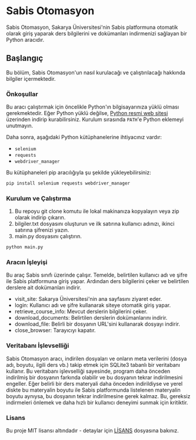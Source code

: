 # Sabis Otomasyon

Sabis Otomasyon, Sakarya Üniversitesi'nin Sabis platformuna otomatik olarak giriş yaparak ders bilgilerini ve dokümanları indirmenizi sağlayan bir Python aracıdır.

## Başlangıç

Bu bölüm, Sabis Otomasyon'un nasıl kurulacağı ve çalıştırılacağı hakkında bilgiler içermektedir.

### Önkoşullar

Bu aracı çalıştırmak için öncelikle Python'ın bilgisayarınıza yüklü olması gerekmektedir. Eğer Python yüklü değilse, [Python resmi web sitesi](https://www.python.org/downloads/) üzerinden indirip kurabilirsiniz. Kurulum sırasında `PATH`'e Python eklemeyi unutmayın.

Daha sonra, aşağıdaki Python kütüphanelerine ihtiyacınız vardır:

- `selenium`
- `requests`
- `webdriver_manager`

Bu kütüphaneleri pip aracılığıyla şu şekilde yükleyebilirsiniz:

```bash
pip install selenium requests webdriver_manager
```

### Kurulum ve Çalıştırma

1. Bu repoyu git clone komutu ile lokal makinanıza kopyalayın veya zip olarak indirip çıkarın.
2. bilgiler.txt dosyasını oluşturun ve ilk satırına kullanıcı adınızı, ikinci satırına şifrenizi yazın.
3. main.py dosyasını çalıştırın.

```bash
python main.py
```

### Aracın İşleyişi

Bu araç Sabis sınıfı üzerinde çalışır. Temelde, belirtilen kullanıcı adı ve şifre ile Sabis platformuna giriş yapar. Ardından ders bilgilerini çeker ve belirtilen derslere ait dokümanları indirir.

 - visit_site: Sakarya Üniversitesi'nin ana sayfasını ziyaret eder.
 - login: Kullanıcı adı ve şifre kullanarak siteye otomatik giriş yapar.
 - retrieve_course_info: Mevcut derslerin bilgilerini çeker.
 - download_documents: Belirtilen derslerin dokümanlarını indirir.
 - download_file: Belirli bir dosyanın URL'sini kullanarak dosyayı indirir.
 - close_browser: Tarayıcıyı kapatır.

### Veritabanı İşlevselliği

Sabis Otomasyon aracı, indirilen dosyaları ve onların meta verilerini (dosya adı, boyutu, ilgili ders vb.) takip etmek için SQLite3 tabanlı bir veritabanı kullanır. Bu veritabanı işlevselliği sayesinde, program daha önceden indirilmiş bir dosyanın farkında olabilir ve bu dosyanın tekrar indirilmesini engeller. Eğer belirli bir ders materyali daha önceden indirildiyse ve yerel diskte bu materyalin boyutu ile Sabis platformunda listelenen materyalin boyutu aynıysa, bu dosyanın tekrar indirilmesine gerek kalmaz. Bu, gereksiz indirmeleri önlemek ve daha hızlı bir kullanıcı deneyimi sunmak için kritiktir.

### Lisans

Bu proje MIT lisansı altındadır - detaylar için [LİSANS](https://github.com/mytsx/SABIS-DERS-NOTU-INDIRME-ARACI/blob/main/LICENSE) dosyasına bakınız.

